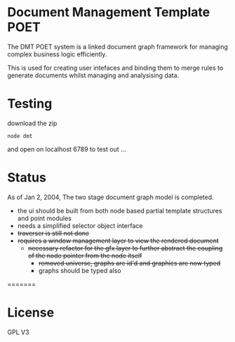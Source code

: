 Document Management Template POET
===

The DMT POET system is a linked document graph framework for managing complex business logic efficiently.  

This is used for creating user intefaces and binding them to merge rules to generate documents whilst managing and analysising data.

Testing
===
download the zip
```
node dmt 
```
and open on localhost 6789 to test out ... 

Status
===

As of Jan 2, 2004, The two stage document graph model is completed.  

- the ui should be built from both node based partial template structures and point modules
- needs a simplified selector object interface 
- ~~traverser is still not done~~
- ~~requires a window management layer to view the rendered document~~
  - ~~necessary refactor for the gfx layer to further abstract the coupling of the node pointer from the node itself~~
    - ~~removed universe, graphs are id'd and graphics are now typed~~
    - graphs should be typed also

=======

>
License
===
GPL V3




